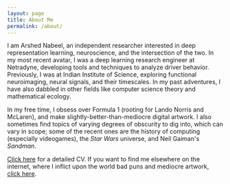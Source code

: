 ```yaml
---
layout: page
title: About Me
permalink: /about/
---
```


I am Arshed Nabeel, an independent researcher interested in deep representation learning, neuroscience, and the intersection of the two. In my most recent avatar, I was a deep learning research engineer at Netradyne, developing tools and techniques to analyze driver behavior. Previously, I was at Indian Institute of Science, exploring functional neuroimaging, neural signals, and their timescales. In my past adventures, I have also dabbled in other fields like computer science theory and mathematical ecology.

In my free time, I obsess over Formula 1 (rooting for Lando Norris and McLaren), and make slightly-better-than-mediocre digital artwork. I also sometimes find topics of varying degrees of obscurity to dig into, which can vary in scope; some of the recent ones are the history of computing (especially videogames), the _Star Wars_ universe, and Neil Gaiman's _Sandman_.

[Click here](/cv/) for a detailed CV. If you want to find me elsewhere on the internet, where I inflict upon the world bad puns and mediocre artwork, [click here](/elsewhere/).


[jekyll-organization]: https://github.com/jekyll
